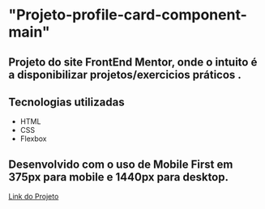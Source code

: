 # "Projeto-profile-card-component-main"

## Projeto do site FrontEnd Mentor, onde o intuito é a disponibilizar projetos/exercicios práticos .

## Tecnologias utilizadas

- HTML
- CSS
- Flexbox

## Desenvolvido com o uso de Mobile First em 375px para mobile e 1440px para desktop.

<a href="#">Link do Projeto</a>

